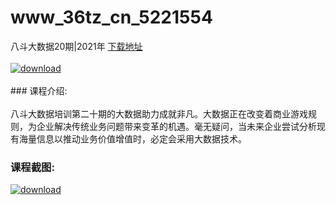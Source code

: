 # www_36tz_cn_5221554
八斗大数据20期|2021年
[下载地址](http://www.36tz.cn/article/5221554 "下载地址")
<br/></br>[![download](http://36tz.cn/muke_img/2021_11_1-16-300x242.png "下载地址")](http://www.36tz.cn/article/5221554 "下载地址")
<br/></br>### 课程介绍:<br/></br>八斗大数据培训第二十期的大数据助力成就非凡。大数据正在改变着商业游戏规则，为企业解决传统业务问题带来变革的机遇。毫无疑问，当未来企业尝试分析现有海量信息以推动业务价值增值时，必定会采用大数据技术。

### 课程截图:
[![download](http://36tz.cn/muke_img/2021_11_2-14.png "下载地址")](http://www.36tz.cn/article/5221554 "下载地址")
